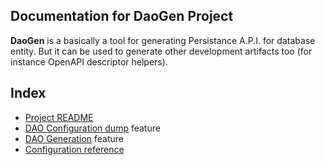 ## Documentation for DaoGen Project

**DaoGen** is a basically a tool for generating Persistance A.P.I. for database entity. But it can be used to generate other development artifacts too (for instance OpenAPI descriptor helpers).

## Index

* [Project README](../../README.md)
* [DAO Configuration dump](dao_dump.md) feature
* [DAO Generation](dao_gen.md) feature
* [Configuration reference](config/config.md)
